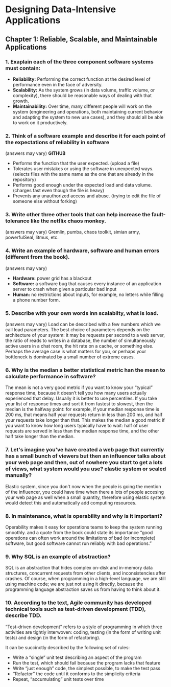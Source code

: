 # Designing Data-Intensive Applications
 
## Chapter 1: Reliable, Scalable, and Maintainable Applications

### 1.  Exaplain each of the three component software systems must contain: 
- **Reliability:** Performing the correct function at the desired level of performance even in the face of adversity.
- **Scalability:** As the system grows (in data volume, traffic volume, or complexity), there should be reasonable ways of dealing with that growth.
- **Maintainability:** Over time, many different people will work on the system (engineering and operations, both maintaining current behavior and adapting the system to new use
cases), and they should all be able to work on it productively.

### 2. Think of a software example and describe it for each point of the expectations of reliability in software
(answers may vary)
**GITHUB**
- Performs the function that the user expected. (upload a file)
- Tolerates user mistakes or using the software in unexpected ways. (selects files with the same name as the one that are already in the repository)
- Performs good enough under the expected load and data volume. (charges fast even though the file is heavy)
- Prevents any unauthorized access and abuse. (trying to edit the file of someone else without forking)

### 3. Write other three other tools that can help increase the fault-tolerance like the netflix chaos monkey.
(answers may vary)
Gremlin, pumba, chaos toolkit, simian army, powerfulSeal, litmus, etc.

### 4. Write an example of hardware, software and human errors (different from the book).
(answers may vary)
- **Hardware:** power grid has a blackout
- **Software:** a software bug that causes every instance of an application server to crash when given a particular bad input
- **Human:** no restrictions about inputs, for example, no letters while filling a phone number form.

### 5. Describe with your own words inn scalabilty, what is load.
(answers may vary)
Load can be described with a few numbers which we call load parameters. The best choice of parameters depends on the architecture of your system: it may be requests per second to a web server, the ratio of reads to writes in a database, the number of simultaneously active users in a chat room, the hit rate on a cache, or something else. Perhaps the average case is what matters for you, or perhaps your bottleneck is dominated by a small number of extreme cases.

### 6. Why is the median a better statistical metric han the mean to calculate performance in software?  
The mean is not a very good metric if you want to know your “typical” response time, because it doesn’t tell you how many users actually experienced that delay.
Usually it is better to use percentiles. If you take your list of response times and sort it from fastest to slowest, then the median is the halfway point: for example, if your median response time is 200 ms, that means half your requests return in less than 200 ms, and half your requests take longer than that. This makes the median a good metric if you want to know how long users typically have to wait: half of user requests are served in less than the median response time, and the other half take longer than the median.

### 7. Let's imagine you've have created a web page that currently has a small bunch of viewers but then an influencer talks about your web page and then, out of nowhere you start to get a lots of views, what system would you use? elastic system or scaled manually?
Elastic system, since you don't now when the people is going the mention of the influencer, you could have time when there a lots of people accesing your web page as well when a small quantity, therefore using elastic system would detect this and automatically add computing resources. 

### 8. In maintenance, what is operability and why is it important?
Operability makes it easy for operations teams to keep the system running smoothly. and a quote from the book could state its importance “good operations can often work around the limitations of bad (or incomplete) software, but good software cannot run reliably with bad operations.”

### 9. Why SQL is an example of abstraction?
SQL is an abstraction that hides complex on-disk and in-memory data structures, concurrent requests from other clients, and inconsistencies after crashes. Of course, when programming in a high-level language, we are still using machine code; we are just not using it directly, because the programming language abstraction saves us from having to think about it.

### 10. According to the text, Agile community has developed technical tools such as test-driven development (TDD), describe TDD.
“Test-driven development” refers to a style of programming in which three activities are tightly interwoven: coding, testing (in the form of writing unit tests) and design (in the form of refactoring).

It can be succinctly described by the following set of rules:
- Write a “single” unit test describing an aspect of the program
- Run the test, which should fail because the program lacks that feature
- Write “just enough” code, the simplest possible, to make the test pass
- “Refactor” the code until it conforms to the simplicity criteria
- Repeat, “accumulating” unit tests over time


